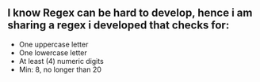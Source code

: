 <h2> I know Regex can be hard to develop, hence i am sharing a regex i developed that checks for:</h2>
<ul>
<li>One uppercase letter</li>
<li>One lowercase letter</li>
<li>At least (4) numeric digits</li>
<li>Min: 8, no longer than 20</li>


</ul>

